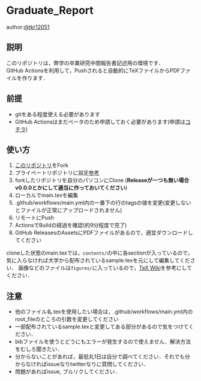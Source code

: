 # Graduate_Report

author:[@tkr12051](https://twitter.com/tkr12051)

## 説明
このリポジトリは，弊学の卒業研究中間報告書記述用の環境です．       
GitHub Actionsを利用して，Pushされると自動的にTeXファイルからPDFファイルを作ります．

## 前提
- gitをある程度使える必要があります
- GitHub Actionsはまだベータのため申請しておく必要があります(申請は[コチラ](https://github.com/features/actions))

## 使い方
1. [このリポジトリ](https://github.com/takeru1205/latex_build)をFork
2. プライベートリポジトリに設定[参考](https://reasonable-code.com/public-to-private/)
3. forkしたリポジトリを自分のパソコンにClone (**Releaseが一つも無い場合 v0.0.0とかにして適当に作っておいてください**)
4. ローカルでmain.texを編集
5. .github/workflows/main.yml内の一番下の行のtagsの値を変更(変更しないとファイルが正常にアップロードされません)
6. リモートにPush
7. ActionsでBuildの経過を確認(約9分程度で完了)
8. GitHub ReleasesのAssetsにPDFファイルがあるので，適宜ダウンロードしてください

cloneした状態のmain.texでは，`contents/`の中に各sectionが入っているので，気に入らなければ大学から配布されているsample.texを元にして編集してください．
画像などのファイルは`figures/`に入っているので，[TeX Wiki](https://texwiki.texjp.org/?LaTeX%E5%85%A5%E9%96%80%2F%E5%9B%B3%E8%A1%A8)を参考にしてください．

## 注意
- 他のファイル名.texを使用したい場合は，.github/workflows/main.yml内のroot_fileのところの引数を変更してください
- 一部配布されているsample.texと変更してある部分があるので気をつけてください．
- bibファイルを使うとどうにもエラーが発生するので使えません．解決方法をむしろ聞きたい．
- 分からないことがあれば，最低丸1日は自分で調べてください．それでも分からなければissueなりtwitterなりに質問してください．
- 問題があればissue, プルリクしてください．